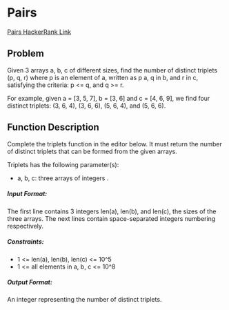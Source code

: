 Pairs
=======
[Pairs HackerRank Link](https://www.hackerrank.com/challenges/pairs/problem?h_l=interview&playlist_slugs%5B%5D=interview-preparation-kit&playlist_slugs%5B%5D=search&h_r=next-challenge&h_v=zen)

Problem
-------
Given 3 arrays a, b, c of different sizes, find the number of distinct triplets (p, q, r) where p is an element of a, 
written as p a, q in b, and r in c, satisfying the criteria: p <= q, and q >= r.

For example, given a = [3, 5, 7], b = [3, 6] and c = [4, 6, 9], we find four distinct triplets: (3, 6, 4), (3, 6, 6), 
(5, 6, 4), and (5, 6, 6).

Function Description
--------------------

Complete the triplets function in the editor below. It must return the number of distinct triplets that can be formed 
from the given arrays.

Triplets has the following parameter(s):

- a, b, c: three arrays of integers .

##### Input Format:
The first line contains 3 integers len(a), len(b), and len(c), the sizes of the three arrays.
The next  lines contain space-separated integers numbering  respectively.

##### Constraints:
- 1 <= len(a), len(b), len(c) <= 10^5
- 1 <= all elements in a, b, c <= 10^8

##### Output Format:
An integer representing the number of distinct triplets.